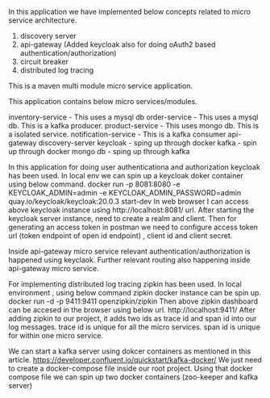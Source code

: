 In this application we have implemented below concepts related to
micro service architecture. 

1. discovery server
2. api-gateway (Added keycloak also for doing oAuth2 based authentication/authorization)
3. circuit breaker
4. distributed log tracing


This is a maven multi module micro service application.

This application contains below micro services/modules.

inventory-service - This uses a mysql db
order-service - This uses a mysql db. This is a kafka producer.
product-service - This uses mongo db. This is a isolated service.
notification-service - This is a kafka consumer
api-gateway
discovery-server
keycloak - sping up through docker 
kafka - spin up through docker
mongo db - sping up through kafka

In this application for doing user authenticationa and
authorization keycloak has been used.
In local env we can spin up a keycloak doker container using below 
command.
docker run -p 8081:8080 -e KEYCLOAK_ADMIN=admin -e KEYCLOAK_ADMIN_PASSWORD=admin quay.io/keycloak/keycloak:20.0.3 start-dev
In web browser I can access above keycloak instance using
http://localhost:8081/ url.
After starting the keycloak server instance, need to create a realm
and client.
Then for generating an access token in postman we need to configure 
access token url (token endpoint of open id endpoint) , client id and
client secret.

Inside api-gateway micro service  relevant authentication/authorization
is happened using keyclaok.
Further relevant routing also happening inside api-gateway 
micro service.

For implementing distributed log tracing zipkin has been used.
In local environment , using below command zipkin docker instance can be spin up.
docker run -d -p 9411:9411 openzipkin/zipkin
Then above zipkin dashboard can be accesed in the browser using below url.
http://localhost:9411/
After adding zipkin to our project, it adds two ids as trace id and span id
into our log messages.
trace id is unique for all the micro services.
span id is unique for within one micro service.

We can start a kafka server using dokcer containers as mentioned in this article.
https://developer.confluent.io/quickstart/kafka-docker/
We just need to create a docker-compose file inside our root project.
Using that docker compose file we can spin up two docker containers (zoo-keeper and  kafka server)








